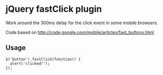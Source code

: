 # jQuery fastClick plugin

Work around the 300ms delay for the click event in some mobile browsers.
 
Code based on <http://code.google.com/mobile/articles/fast_buttons.html>
 
## Usage

    $('button').fastClick(function() {
      alert('clicked!');
    });

